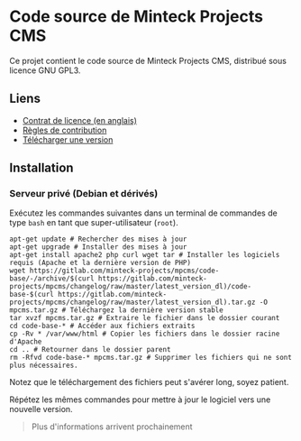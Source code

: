 # Code source de Minteck Projects CMS
Ce projet contient le code source de Minteck Projects CMS, distribué sous licence GNU GPL3.

## Liens
*  [Contrat de licence (en anglais)](LICENSE)
*  [Règles de contribution](CONTRIBUTING.md)
*  [Télécharger une version](https://gitlab.com/minteck-projects/mpcms/code-base/-/tags)

## Installation

### Serveur privé (Debian et dérivés)

Exécutez les commandes suivantes dans un terminal de commandes de type `bash` en tant que super-utilisateur (`root`).
```shell
apt-get update # Rechercher des mises à jour
apt-get upgrade # Installer des mises à jour
apt-get install apache2 php curl wget tar # Installer les logiciels requis (Apache et la dernière version de PHP)
wget https://gitlab.com/minteck-projects/mpcms/code-base/-/archive/$(curl https://gitlab.com/minteck-projects/mpcms/changelog/raw/master/latest_version_dl)/code-base-$(curl https://gitlab.com/minteck-projects/mpcms/changelog/raw/master/latest_version_dl).tar.gz -O mpcms.tar.gz # Téléchargez la dernière version stable
tar xvzf mpcms.tar.gz # Extraire le fichier dans le dossier courant
cd code-base-* # Accéder aux fichiers extraits
cp -Rv * /var/www/html # Copier les fichiers dans le dossier racine d'Apache
cd .. # Retourner dans le dossier parent
rm -Rfvd code-base-* mpcms.tar.gz # Supprimer les fichiers qui ne sont plus nécessaires.
```

Notez que le téléchargement des fichiers peut s'avérer long, soyez patient.

Répétez les mêmes commandes pour mettre à jour le logiciel vers une nouvelle version.

> Plus d'informations arrivent prochainement